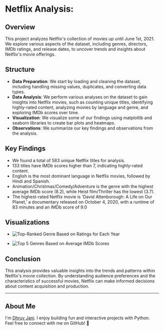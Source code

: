 # Netflix Analysis:

## Overview
This project analyzes Netflix's collection of movies up until June 1st, 2021. We explore various aspects of the dataset, including genres, directors, IMDb ratings, and release dates, to uncover trends and insights about Netflix's movie offerings.

## Structure
- **Data Preparation**: We start by loading and cleaning the dataset, including handling missing values, duplicates, and converting data types.
- **Data Analysis**: We perform various analyses on the dataset to gain insights into Netflix movies, such as counting unique titles, identifying highly-rated content, analyzing movies by language and genre, and exploring IMDb scores over time.
- **Visualization**: We visualize some of our findings using matplotlib and seaborn libraries to create bar plots and heatmaps.
- **Observations**: We summarize our key findings and observations from the analysis.

## Key Findings
- We found a total of 583 unique Netflix titles for analysis.
- 133 titles have IMDb scores higher than 7, indicating highly-rated content.
- English is the most dominant language in Netflix movies, followed by Hindi and Spanish.
- Animation/Christmas/Comedy/Adventure is the genre with the highest average IMDb score (8.2), while Heist film/Thriller has the lowest (3.7).
- The highest-rated Netflix movie is 'David Attenborough: A Life on Our Planet,' a documentary released on October 4, 2020, with a runtime of 83 minutes and an IMDb score of 9.0

## Visualizations

* ![Top-Ranked Genre Based on Ratings for Each Year]("C:\Users\janid\Downloads\top_ranked_genre_per_year.png")

* ![Top 5 Genres Based on Average IMDb Scores]("C:\Users\janid\Downloads\top_genre_based_on_ratings.png") 


## Conclusion
This analysis provides valuable insights into the trends and patterns within Netflix's movie collection. By understanding audience preferences and the characteristics of successful movies, Netflix can make informed decisions about content acquisition and production.

---

## About Me

I'm [Dhruv Jani](https://github.com/optimizedLP). I enjoy building fun and interactive projects with Python. Feel free to connect with me on GitHub! :rocket:
